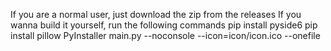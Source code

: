 If you are a normal user, just download the zip from the releases
If you wanna build it yourself, run the following commands
pip install pyside6
pip install pillow
PyInstaller main.py --noconsole --icon=icon/icon.ico --onefile